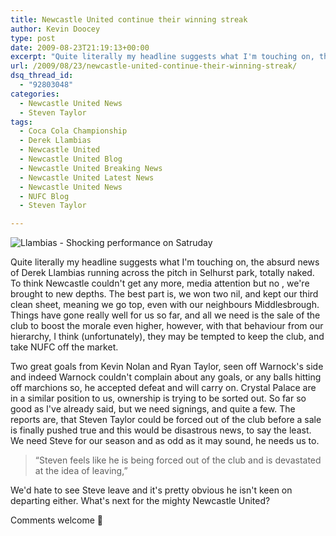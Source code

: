```yaml
---
title: Newcastle United continue their winning streak
author: Kevin Doocey
type: post
date: 2009-08-23T21:19:13+00:00
excerpt: "Quite literally my headline suggests what I'm touching on, the absurd news of Derek Llambias running across.."
url: /2009/08/23/newcastle-united-continue-their-winning-streak/
dsq_thread_id:
  - "92803048"
categories:
  - Newcastle United News
  - Steven Taylor
tags:
  - Coca Cola Championship
  - Derek Llambias
  - Newcastle United
  - Newcastle United Blog
  - Newcastle United Breaking News
  - Newcastle United Latest News
  - Newcastle United News
  - NUFC Blog
  - Steven Taylor

---
```

![Llambias - Shocking performance on Satruday](http://oi32.tinypic.com/2u7prb4.jpg)

Quite literally my headline suggests what I'm touching on, the absurd news of Derek Llambias running across the pitch in Selhurst park, totally naked. To think Newcastle couldn't get any more, media attention but no , we're brought to new depths. The best part is, we won two nil, and kept our third clean sheet, meaning we go top, even with our neighbours Middlesbrough. Things have gone really well for us so far, and all we need is the sale of the club to boost the morale even higher, however, with that behaviour from our hierarchy, I think (unfortunately), they may be tempted to keep the club, and take NUFC off the market.

Two great goals from Kevin Nolan and Ryan Taylor, seen off Warnock's side and indeed Warnock couldn't complain about any goals, or any balls hitting off marchions so, he accepted defeat and will carry on. Crystal Palace are in a similar position to us, ownership is trying to be sorted out. So far so good as I've already said, but we need signings, and quite a few. The reports are, that Steven Taylor could be forced out of the club before a sale is finally pushed true and this would be disastrous news, to say the least. We need Steve for our season and as odd as it may sound, he needs us to.

> “Steven feels like he is being forced out of the club and is devastated at the idea of leaving,”

We'd hate to see Steve leave and it's pretty obvious he isn't keen on departing either. What's next for the mighty Newcastle United?

Comments welcome 🙂
